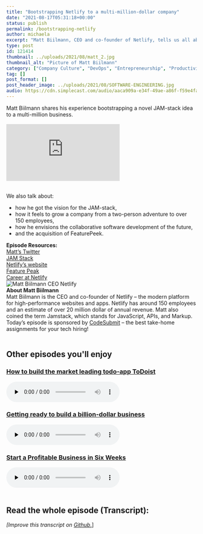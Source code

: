 ```yaml
---
title: "Bootstrapping Netlify to a multi-million-dollar company"
date: "2021-08-17T05:31:18+00:00"
status: publish
permalink: /bootstrapping-netlify
author: michaela
excerpt: "Matt Biilmann, CEO and co-founder of Netlify, tells us all about bootstrapping Netlify to a multi-million-dollar company."
type: post
id: 121414
thumbnail: ../uploads/2021/08/matt_2.jpg
thumbnail_alt: "Picture of Matt Biilmann"
category: ["Company Culture", "DevOps", "Entrepreneurship", "Productivity"]
tag: []
post_format: []
post_header_image: ../uploads/2021/08/SOFTWARE-ENGINEERING.jpg
audio: https://cdn.simplecast.com/audio/aaca909a-e34f-49ae-a86f-f59e4fa807f0/episodes/98eb7d34-f272-496a-bf59-2dea263a5b7f/audio/8be7ac36-cfc3-4a81-bd9e-a383d4e1007b/default_tc.mp3
---
```


<div class="episode-about">
    Matt Biilmann shares his experience bootstrapping a novel JAM-stack idea to a multi-million business.
    <br/> <br/>
    
<div class="video-container">
<iframe class="video" src="https://www.youtube-nocookie.com/embed/LKb1HFFAYhE" title="YouTube video player" rel=0"  frameborder="0" allowfullscreen="allowfullscreen allow="accelerometer; autoplay; clipboard-write; encrypted-media; gyroscope; picture-in-picture" allowfullscreen></iframe>
</div>
<br/>
    
We also talk about:
<ul>
<li>how he got the vision for the JAM-stack,</li>
<li>how it feels to grow a company from a two-person adventure to over 150 employees,</li>
<li>how he envisions the collaborative software development of the future,</li>
<li>and the acquisition of FeaturePeek.</li>
    </ul>
</div>
<div class=" episode-links">
<b>Episode Resources:</b><br/>
<a href="https://twitter.com/biilmann" target="_blank" rel="noreferrer">Matt’s Twitter</a><br/>
<a href="https://jamstack.org/" target="_blank" rel="noreferrer">JAM Stack</a><br/>
<a href="https://www.netlify.com/" target="_blank" rel="noreferrer">Netlify’s website</a><br/>
<a href="https://www.netlify.com/press/netlify-acquires-featurepeek-and-launches-next-generation-of-deploy-previews-to-streamline-collaboration-for-web-teams/" target="_blank" rel="noreferrer">Feature Peak</a><br/>
<a href="https://www.netlify.com/careers/" target="_blank" rel="noreferrer">Career at Netlify</a><br/>
</div>

<div class="row pt-2 align-items-center">
    <div class="col-4 guest-picture">
    <img src="../uploads/2021/08/matt_2.jpg" alt="Matt Biilmann CEO Netlify"/>
    </div>
    <div class="col-8 guest-about">
    <b>About Matt Biilmann</b><br/>
    Matt Biilmann is the CEO and co-founder of Netlify – the modern platform for high-performance websites and apps. Netlify has around 150 employees and an estimate of over 20 million dollar of annual revenue. Matt also coined the term Jamstack, which stands for JavaScript, APIs, and Markup.
    </div>
</div>

<div class="sponsorship"> Today’s episode is sponsored by <a href="https://codesubmit.io/" target="_blank" rel="noreferrer" >CodeSubmit</a> – the best take-home assignments for your tech hiring! </div>
<br/>
<div>
  <h2>Other episodes you'll enjoy</h2>
    	<div class="row-md-6">
      <div class="row g-0 border rounded overflow-hidden flex-md-row mb-4 shadow-sm h-md-250 position-relative">
          <div class="col p-4 d-flex flex-column position-static">
            <h3 class="mb-0"><a href="https://www.software-engineering-unlocked.com/market-leader-productivity-app/">How to build the market leading todo-app ToDoist</a></h3>
  <audio controls preload="none">
                <source src="https://cdn.simplecast.com/audio/aaca90/aaca909a-e34f-49ae-a86f-f59e4fa807f0/67159a85-1734-416e-a493-baead56cb174/amir-salihefendic-ready_tc.mp3" />
              </audio>
          </div>
        </div>
      </div>
    	<div class="row-md-6">
      <div class="row g-0 border rounded overflow-hidden flex-md-row mb-4 shadow-sm h-md-250 position-relative">
          <div class="col p-4 d-flex flex-column position-static">
            <h3 class="mb-0"><a href="https://www.software-engineering-unlocked.com/getting-ready-for-a-billion-dollar-business/">Getting ready to build a billion-dollar business</a></h3>
  <audio controls preload="none">
                <source src="https://cdn.simplecast.com/audio/aaca909a-e34f-49ae-a86f-f59e4fa807f0/episodes/c9aa17f7-c159-456c-bd44-ca609c0ac29c/audio/3eb59a7c-8a65-4a7a-8550-eb374bc57dde/default_tc.mp3" />
              </audio>
          </div>
        </div>
      </div>
      	<div class="row-md-6">
      <div class="row g-0 border rounded overflow-hidden flex-md-row mb-4 shadow-sm h-md-250 position-relative">
          <div class="col p-4 d-flex flex-column position-static">
            <h3 class="mb-0"><a href="https://www.software-engineering-unlocked.com/episode-12-profitable-business-courtland-allen/">Start a Profitable Business in Six Weeks</a></h3>
  <audio controls preload="none">
                <source src="https://cdn.simplecast.com/audio/aaca90/aaca909a-e34f-49ae-a86f-f59e4fa807f0/c20424de-dfb3-4ff2-871e-0e64f6809511/courtland-allen-ready_tc.mp3" />
              </audio>
          </div>
        </div>
      </div>
</div>
<br/>

## Read the whole episode (Transcript):

_\[Improve this transcript on [Github](https://github.com/mgreiler/se-unlocked/tree/master/Transcripts)_[.](https://github.com/mgreiler/se-unlocked/tree/master/Transcripts)\]

